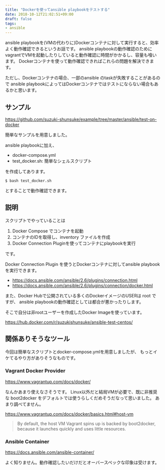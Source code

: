 ```yaml
---
title: "Dockerを使ってansible playbookをテストする"
date: 2018-10-12T21:02:51+09:00
draft: false
tags:
- ansible
---
```


ansible playbookを(VMの代わりに)Dockerコンテナに対して実行すると、効率よく動作確認できるというお話です。
ansible playbookの動作確認のためにvagrantでVMを起動したりしていると動作確認に時間がかかるし、容量も喰います。
Dockerコンテナを使って動作確認できればこれらの問題を解決できます。

ただし、Dockerコンテナの場合、一部のansible のtaskが失敗することがあるので
ansible playbookによってはDockerコンテナではテストにならない場合もあるかと思います。

## サンプル

https://github.com/suzuki-shunsuke/example/tree/master/ansible/test-on-docker

簡単なサンプルを用意しました。

ansible playbookに加え、

* docker-compose.yml
* test_docker.sh: 簡単なシェルスクリプト

を作成してあります。

```console
$ bash test_docker.sh
```

とすることで動作確認できます。

## 説明

スクリプトでやっていることは

1. Docker Compose でコンテナを起動
2. コンテナのIDを取得し、inventory ファイルを作成
3. Docker Connection Pluginを使ってコンテナにplaybookを実行

です。

Docker Connection Plugin を使うとDockerコンテナに対してansible playbookを実行できます。

* https://docs.ansible.com/ansible/2.6/plugins/connection.html
* https://docs.ansible.com/ansible/2.6/plugins/connection/docker.html

また、Docker Hubで公開されている多くのDockerイメージのUSERは root ですが、
ansible playbookの動作確認としては都合が悪かったりします。

そこで自分は非rootユーザーを作成したDocker Imageを使っています。

https://hub.docker.com/r/suzukishunsuke/ansible-test-centos/

## 関係ありそうなツール

今回は簡単なスクリプトとdocker-compose.ymlを用意しましたが、
もっとイケてるやり方がありそうなものです。

### Vagrant Docker Provider

https://www.vagrantup.com/docs/docker/

なんかあまり使えなさそうです。
Linux以外だと結局VMが必要で、既に非推奨な boot2docker をデフォルトでは使うらしくだめそうだなって思いました。
あまり調べてません。

https://www.vagrantup.com/docs/docker/basics.html#host-vm

> By default, the host VM Vagrant spins up is backed by boot2docker, because it launches quickly and uses little resources. 

### Ansible Container

https://docs.ansible.com/ansible-container/

よく知りません。動作確認したいだけだとオーバースペックな印象は受けます。
